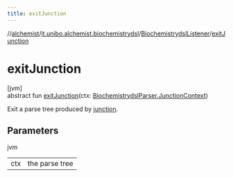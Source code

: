 ```yaml
---
title: exitJunction
---
```

//[alchemist](../../../index.html)/[it.unibo.alchemist.biochemistrydsl](../index.html)/[BiochemistrydslListener](index.html)/[exitJunction](exit-junction.html)



# exitJunction



[jvm]\
abstract fun [exitJunction](exit-junction.html)(ctx: [BiochemistrydslParser.JunctionContext](../-biochemistrydsl-parser/-junction-context/index.html))



Exit a parse tree produced by [junction](../-biochemistrydsl-parser/junction.html).



## Parameters


jvm

| | |
|---|---|
| ctx | the parse tree |




